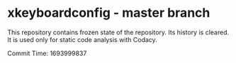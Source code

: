 # xkeyboardconfig - master branch

This repository contains frozen state of the repository.
Its history is cleared. It is used only for static code
analysis with Codacy.

Commit Time: 1693999837